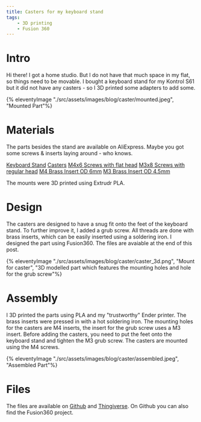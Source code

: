 ```yaml
---
title: Casters for my keyboard stand
tags:
    - 3D printing
    - Fusion 360
---
```


# Intro

Hi there! I got a home studio. But I do not have that much space in my flat, so things need to be movable. I bought a keyboard stand for my Kontrol S61 but it did not have any casters - so I 3D printed some adapters to add some. 

{% eleventyImage "./src/assets/images/blog/caster/mounted.jpeg", "Mounted Part"%}

# Materials
The parts besides the stand are available on AliExpress. Maybe you got some screws & inserts laying around - who knows.

[Keyboard Stand](https://www.thomann.de/de/millenium_ks1010_keyboardstaender_economy.htm)
[Casters](https://www.aliexpress.com/item/1005005901255890.html)
[M4x6 Screws with flat head](https://www.aliexpress.com/item/1005001668155119.html)
[M3x8 Screws with regular head](https://www.aliexpress.com/item/1005003684855840.html)
[M4 Brass Insert OD 6mm](https://www.aliexpress.com/item/1005004535859664.html)
[M3 Brass Insert OD 4.5mm](https://www.aliexpress.com/item/1005004535859664.html)

The mounts were 3D printed using Extrudr PLA.

# Design

The casters are designed to have a snug fit onto the feet of the keyboard stand. To further improve it, I added a grub screw. All threads are done with brass inserts, which can be easily inserted using a soldering iron. I designed the part using Fusion360. The files are avaiable at the end of this post.

{% eleventyImage "./src/assets/images/blog/caster/caster_3d.png", "Mount for caster", "3D modelled part which features the mounting holes and hole for the grub screw"%}

# Assembly

I 3D printed the parts using PLA and my "trustworthy" Ender printer. The brass inserts were pressed in with a hot soldering iron. The mounting holes for the casters are M4 inserts, the insert for the grub screw uses a M3 insert. Before adding the casters, you need to put the feet onto the keyboard stand and tighten the M3 grub screw. The casters are mounted using the M4 screws.

{% eleventyImage "./src/assets/images/blog/caster/assembled.jpeg", "Assembled Part"%}

# Files

The files are available on [Github](https://github.com/pitchbent/Millenium-KS-1010-Caster) and [Thingiverse](https://www.thingiverse.com/thing:6581315). On Github you can also find the Fusion360 project.